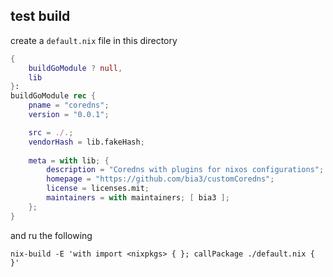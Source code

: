 ## test build
create a `default.nix` file in this directory
```nix
{
    buildGoModule ? null,
    lib
}:
buildGoModule rec {
    pname = "coredns";
    version = "0.0.1";

    src = ./.;
    vendorHash = lib.fakeHash;
    
    meta = with lib; {
        description = "Coredns with plugins for nixos configurations";
        homepage = "https://github.com/bia3/customCoredns";
        license = licenses.mit;
        maintainers = with maintainers; [ bia3 ];
    };
}
```
and ru the following
```shell
nix-build -E 'with import <nixpkgs> { }; callPackage ./default.nix { }'
```